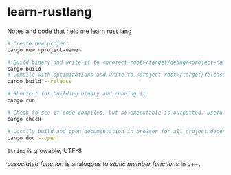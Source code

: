 # learn-rustlang
Notes and code that help me learn rust lang

```bash
# Create new project.
cargo new <project-name>

# Build binary and write it to <project-root>/target/debug/<project-name>
cargo build
# Compile with optimizations and write to <project-root>/target/release/<project-name>
cargo build --release

# Shortcut for building binary and running it.
cargo run

# Check to see if code compiles, but no executable is outputted. Useful for quickly checking code.
cargo check

# Locally build and open documentation in browser for all project dependencies.
cargo doc --open
```

`String` is growable, UTF-8

*associated function* is analogous to *static member functions* in c++.

